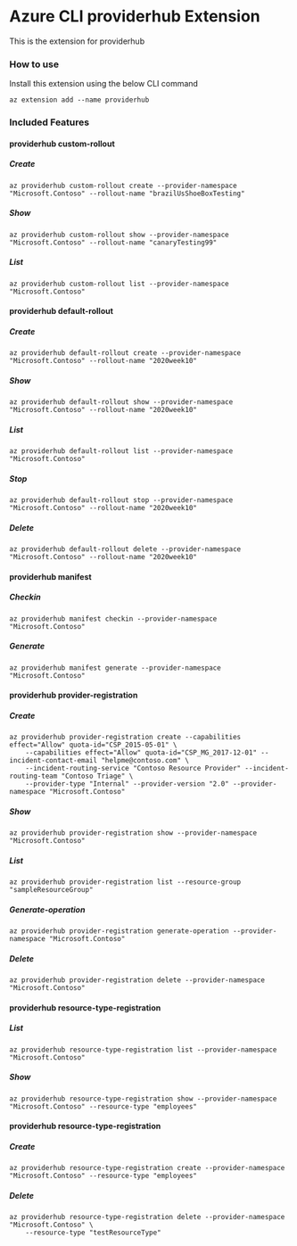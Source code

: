 # Azure CLI providerhub Extension #
This is the extension for providerhub

### How to use ###
Install this extension using the below CLI command
```
az extension add --name providerhub
```

### Included Features ###
#### providerhub custom-rollout ####
##### Create #####
```
az providerhub custom-rollout create --provider-namespace "Microsoft.Contoso" --rollout-name "brazilUsShoeBoxTesting"
```
##### Show #####
```
az providerhub custom-rollout show --provider-namespace "Microsoft.Contoso" --rollout-name "canaryTesting99"
```
##### List #####
```
az providerhub custom-rollout list --provider-namespace "Microsoft.Contoso"
```
#### providerhub default-rollout ####
##### Create #####
```
az providerhub default-rollout create --provider-namespace "Microsoft.Contoso" --rollout-name "2020week10"
```
##### Show #####
```
az providerhub default-rollout show --provider-namespace "Microsoft.Contoso" --rollout-name "2020week10"
```
##### List #####
```
az providerhub default-rollout list --provider-namespace "Microsoft.Contoso"
```
##### Stop #####
```
az providerhub default-rollout stop --provider-namespace "Microsoft.Contoso" --rollout-name "2020week10"
```
##### Delete #####
```
az providerhub default-rollout delete --provider-namespace "Microsoft.Contoso" --rollout-name "2020week10"
```
#### providerhub manifest ####
##### Checkin #####
```
az providerhub manifest checkin --provider-namespace "Microsoft.Contoso"
```
##### Generate #####
```
az providerhub manifest generate --provider-namespace "Microsoft.Contoso"
```
#### providerhub provider-registration ####
##### Create #####
```
az providerhub provider-registration create --capabilities effect="Allow" quota-id="CSP_2015-05-01" \
    --capabilities effect="Allow" quota-id="CSP_MG_2017-12-01" --incident-contact-email "helpme@contoso.com" \
    --incident-routing-service "Contoso Resource Provider" --incident-routing-team "Contoso Triage" \
    --provider-type "Internal" --provider-version "2.0" --provider-namespace "Microsoft.Contoso"
```
##### Show #####
```
az providerhub provider-registration show --provider-namespace "Microsoft.Contoso"
```
##### List #####
```
az providerhub provider-registration list --resource-group "sampleResourceGroup"
```
##### Generate-operation #####
```
az providerhub provider-registration generate-operation --provider-namespace "Microsoft.Contoso"
```
##### Delete #####
```
az providerhub provider-registration delete --provider-namespace "Microsoft.Contoso"
```
#### providerhub resource-type-registration ####
##### List #####
```
az providerhub resource-type-registration list --provider-namespace "Microsoft.Contoso"
```
##### Show #####
```
az providerhub resource-type-registration show --provider-namespace "Microsoft.Contoso" --resource-type "employees"
```
#### providerhub resource-type-registration ####
##### Create #####
```
az providerhub resource-type-registration create --provider-namespace "Microsoft.Contoso" --resource-type "employees"
```
##### Delete #####
```
az providerhub resource-type-registration delete --provider-namespace "Microsoft.Contoso" \
    --resource-type "testResourceType"
```
